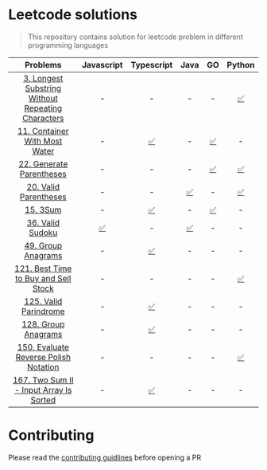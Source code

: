 # Leetcode solutions

> This repository contains solution for leetcode problem in different programming languages

|                                                            **Problems**                                                            |                                     **Javascript**                                     |                                               **Typescript**                                               |                                            **Java**                                             |                                               **GO**                                                |                                                         **Python**                                                          |
| :--------------------------------------------------------------------------------------------------------------------------------: | :------------------------------------------------------------------------------------: | :--------------------------------------------------------------------------------------------------------: | :---------------------------------------------------------------------------------------------: | :-------------------------------------------------------------------------------------------------: | :-------------------------------------------------------------------------------------------------------------------------: |
| [3. Longest Substring Without Repeating Characters](https://leetcode.com/problems/longest-substring-without-repeating-characters/) |                                           -                                            |                                                     -                                                      |                                                -                                                |                                                  -                                                  | [✅](https://github.com/bytesbanana/leetcode/blob/main/3.longest-substring-without-repeating-characters/python/solution.py) |
|                     [11. Container With Most Water](https://leetcode.com/problems/container-with-most-water/)                      |                                           -                                            |               [✅](https://github.com/bytesbanana/leetcode/blob/main/15.3sum/ts/solution.ts)               |                                                -                                                | [✅](https://github.com/bytesbanana/leetcode/blob/main/11.container-with-most-water/go/solution.go) |                                                              -                                                              |
|                          [22. Generate Parentheses](https://leetcode.com/problems/generate-parentheses/)                           |                                           -                                            |                                                     -                                                      |                                                -                                                |   [✅](https://github.com/bytesbanana/leetcode/blob/main/22.generate-parentheses/go/solution.go)    |             [✅](https://github.com/bytesbanana/leetcode/blob/main/22.generate-parentheses/python/solution.py)              |
|                             [20. Valid Parentheses](https://leetcode.com/problems/valid-parentheses/)                              |                                           -                                            |                                                     -                                                      | [✅](https://github.com/bytesbanana/leetcode/blob/main/20.valid-parentheses/java/Solution.java) |                                                  -                                                  |               [✅](https://github.com/bytesbanana/leetcode/blob/main/20.valid-parentheses/python/solution.py)               |
|                                           [15. 3Sum](https://leetcode.com/problems/3sum)                                           |                                           -                                            |               [✅](https://github.com/bytesbanana/leetcode/blob/main/15.3sum/ts/solution.ts)               |                                                -                                                |           [✅](https://github.com/bytesbanana/leetcode/blob/main/15.3sum/go/solution.go)            |                                                              -                                                              |
|                                  [36. Valid Sudoku](https://leetcode.com/problems/valid-sudoku/)                                   | [✅](https://github.com/bytesbanana/leetcode/blob/main/36.valid-sudoku/js/solution.js) |                                                     -                                                      |   [✅](https://github.com/bytesbanana/leetcode/blob/main/36.valid-sudoku/java/Solution.java)    |                                                  -                                                  |                                                              -                                                              |
|                                [49. Group Anagrams](https://leetcode.com/problems/group-anagrams/)                                 |                                           -                                            |          [✅](https://github.com/bytesbanana/leetcode/blob/main/49.group-anagrams/ts/solution.ts)          |                                                -                                                |                                                  -                                                  |                                                              -                                                              |
|               [121. Best Time to Buy and Sell Stock](https://leetcode.com/problems/best-time-to-buy-and-sell-stock/)               |                                           -                                            |                                                     -                                                      |                                                -                                                |                                                  -                                                  |       [✅](https://github.com/bytesbanana/leetcode/blob/main/121.best-time-to-buy-and-sell-stock/python/solution.py)        |
|                              [125. Valid Parindrome](https://leetcode.com/problems/valid-palindrome/)                              |                                           -                                            |        [✅](https://github.com/bytesbanana/leetcode/blob/main/125.valid-palindrome/ts/solution.ts)         |                                                -                                                |                                                  -                                                  |                                                              -                                                              |
|                         [128. Group Anagrams](https://leetcode.com/problems/longest-consecutive-sequence/)                         |                                           -                                            |  [✅](https://github.com/bytesbanana/leetcode/blob/main/128.longest-consecutive-sequence/ts/solution.ts)   |                                                -                                                |                                                  -                                                  |                                                              -                                                              |
|              [150. Evaluate Reverse Polish Notation](https://leetcode.com/problems/evaluate-reverse-polish-notation/)              |                                           -                                            |                                                     -                                                      |                                                -                                                |                                                  -                                                  |       [✅](https://github.com/bytesbanana/leetcode/blob/main/150.evaluate-reverse-polish-notation/python/solution.py)       |
|             [167. Two Sum II - Input Array Is Sorted](https://leetcode.com/problems/two-sum-ii-input-array-is-sorted/)             |                                           -                                            | [✅](https://github.com/bytesbanana/leetcode/blob/main/167.two-sum-2-input-array-is-sorted/ts/solution.ts) |                                                -                                                |                                                  -                                                  |                                                              -                                                              |

# Contributing

Please read the [contributing guidlines](https://github.com/bytesbanana/leetcode/blob/main/CONTRIBUTING.md) before opening a PR
